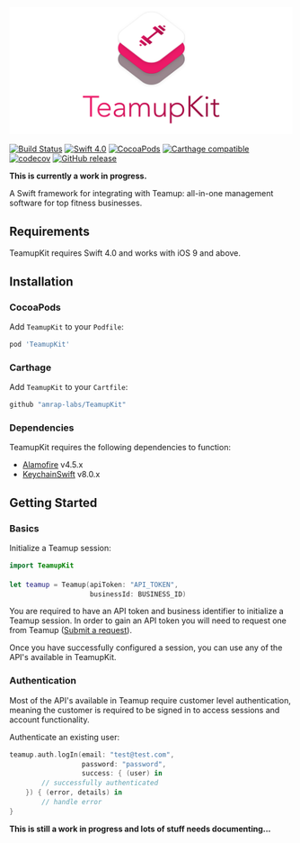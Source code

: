 <p align="center">
    <img src="Artwork/logo.png" width="890" alt="TeamupKit"/>
</p>

[![Build Status](https://travis-ci.org/amrap-labs/TeamupKit.svg?branch=master)](https://travis-ci.org/amrap-labs/TeamupKit)
[![Swift 4.0](https://img.shields.io/badge/Swift-4.0-orange.svg?style=flat)](https://developer.apple.com/swift/)
[![CocoaPods](https://img.shields.io/cocoapods/v/TeamupKit.svg)]()
[![Carthage compatible](https://img.shields.io/badge/Carthage-compatible-4BC51D.svg?style=flat)](https://github.com/Carthage/Carthage)
[![codecov](https://codecov.io/gh/amrap-labs/TeamupKit/branch/master/graph/badge.svg)](https://codecov.io/gh/amrap-labs/TeamupKit)
[![GitHub release](https://img.shields.io/github/release/amrap-labs/TeamupKit.svg)](https://github.com/amrap-labs/TeamupKit/releases)

**This is currently a work in progress.**

A Swift framework for integrating with Teamup: all-in-one management software for top fitness businesses.

## Requirements
TeamupKit requires Swift 4.0 and works with iOS 9 and above. 

## Installation

### CocoaPods
Add `TeamupKit` to your `Podfile`:

```ruby
pod 'TeamupKit'
```

### Carthage
Add `TeamupKit` to your `Cartfile`:

```ruby
github "amrap-labs/TeamupKit"
```

### Dependencies
TeamupKit requires the following dependencies to function:

- [Alamofire](https://github.com/Alamofire/Alamofire) v4.5.x
- [KeychainSwift](https://github.com/evgenyneu/keychain-swift) v8.0.x

## Getting Started

### Basics
Initialize a Teamup session:

```swift
import TeamupKit

let teamup = Teamup(apiToken: "API_TOKEN",
                    businessId: BUSINESS_ID)
```

You are required to have an API token and business identifier to initialize a Teamup session. In order to gain an API token you will need to request one from Teamup ([Submit a request](https://support.goteamup.com/hc/en-us/requests/new)).

Once you have successfully configured a session, you can use any of the API's available in TeamupKit.

### Authentication
Most of the API's available in Teamup require customer level authentication, meaning the customer is required to be signed in to access sessions and account functionality. 

Authenticate an existing user:

```swift
teamup.auth.logIn(email: "test@test.com",
                  password: "password",
                  success: { (user) in
        // successfully authenticated                   
    }) { (error, details) in
        // handle error    
}
```

**This is still a work in progress and lots of stuff needs documenting...**
